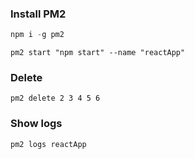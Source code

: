 ### Install PM2

```javascript
npm i -g pm2
```

```
pm2 start "npm start" --name "reactApp"
```
### Delete
```
pm2 delete 2 3 4 5 6
```
### Show logs
```
pm2 logs reactApp
```